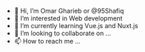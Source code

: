 - 👋 Hi, I’m Omar Gharieb or @95Shafiq
- 👀 I’m interested in Web development
- 🌱 I’m currently learning Vue.js and Nuxt.js
- 💞️ I’m looking to collaborate on ...
- 📫 How to reach me ...

<!---
95Shafiq/95Shafiq is a ✨ special ✨ repository because its `README.md` (this file) appears on your GitHub profile.
You can click the Preview link to take a look at your changes.
--->
